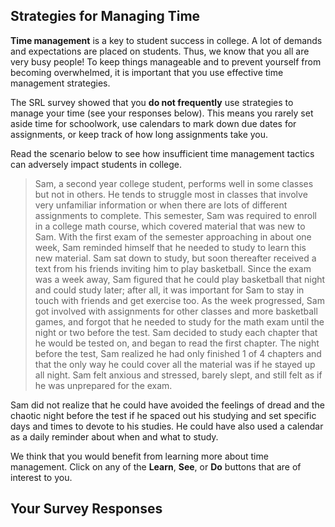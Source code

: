 ## Strategies for Managing Time

**Time management** is a key to student success in college. A lot of demands and expectations are placed on students. Thus, we know that you all are very busy people! To keep things manageable and to prevent yourself from becoming overwhelmed, it is important that you use effective time management strategies.  

The SRL survey showed that you **do not frequently** use strategies to manage your time (see your responses below). This means you rarely set aside time for schoolwork, use calendars to mark down due dates for assignments, or keep track of how long assignments take you.

Read the scenario below to see how insufficient time management tactics can adversely impact students in college.

> Sam, a second year college student, performs well in some classes but not in others. He tends to struggle most in classes that involve very unfamiliar information or when there are lots of different assignments to complete. This semester, Sam was required to enroll in a college math course, which covered material that was new to Sam. With the first exam of the semester approaching in about one week, Sam reminded himself that he needed to study to learn this new material. Sam sat down to study, but soon thereafter received a text from his friends inviting him to play basketball. Since the exam was a week away, Sam figured that he could play basketball that night and could study later; after all, it was important for Sam to stay in touch with friends and get exercise too. As the week progressed, Sam got involved with assignments for other classes and more basketball games, and forgot that he needed to study for the math exam until the night or two before the test. Sam decided to study each chapter that he would be tested on, and began to read the first chapter. The night before the test, Sam realized he had only finished 1 of 4 chapters and that the only way he could cover all the material was if he stayed up all night. Sam felt anxious and stressed, barely slept, and still felt as if he was unprepared for the exam.

Sam did not realize that he could have avoided the feelings of dread and the chaotic night before the test if he spaced out his studying and set specific days and times to devote to his studies. He could have also used a calendar as a daily reminder about when and what to study.   

We think that you would benefit from learning more about time management. Click on any of the **Learn**, **See**, or **Do** buttons that are of interest to you. 

## Your Survey Responses
